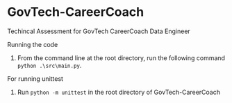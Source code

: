 # GovTech-CareerCoach
Techincal Assessment for GovTech CareerCoach Data Engineer

Running the code
1. From the command line at the root directory, run the following command `python .\src\main.py`.

For running unittest
1. Run `python -m unittest` in the root directory of GovTech-CareerCoach